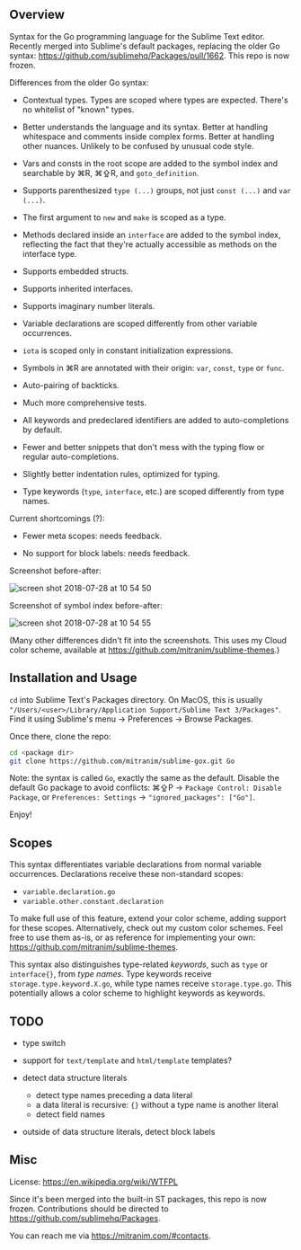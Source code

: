 ## Overview

Syntax for the Go programming language for the Sublime Text editor. Recently merged into Sublime's default packages, replacing the older Go syntax: https://github.com/sublimehq/Packages/pull/1662. This repo is now frozen.

Differences from the older Go syntax:

  * Contextual types. Types are scoped where types are expected. There's no whitelist of "known" types.

  * Better understands the language and its syntax. Better at handling whitespace and comments inside complex forms. Better at handling other nuances. Unlikely to be confused by unusual code style.

  * Vars and consts in the root scope are added to the symbol index and searchable by ⌘R, ⌘⇪R, and `goto_definition`.

  * Supports parenthesized `type (...)` groups, not just `const (...)` and `var (...)`.

  * The first argument to `new` and `make` is scoped as a type.

  * Methods declared inside an `interface` are added to the symbol index, reflecting the fact that they're actually accessible as methods on the interface type.

  * Supports embedded structs.

  * Supports inherited interfaces.

  * Supports imaginary number literals.

  * Variable declarations are scoped differently from other variable occurrences.

  * `iota` is scoped only in constant initialization expressions.

  * Symbols in ⌘R are annotated with their origin: `var`, `const`, `type` or `func`.

  * Auto-pairing of backticks.

  * Much more comprehensive tests.

  * All keywords and predeclared identifiers are added to auto-completions by default.

  * Fewer and better snippets that don't mess with the typing flow or regular auto-completions.

  * Slightly better indentation rules, optimized for typing.

  * Type keywords (`type`, `interface`, etc.) are scoped differently from type names.

Current shortcomings (?):

  * Fewer meta scopes: needs feedback.

  * No support for block labels: needs feedback.

Screenshot before-after:

![screen shot 2018-07-28 at 10 54 50](https://user-images.githubusercontent.com/4263831/43354424-09f502be-9255-11e8-9d6f-8c0b37e98809.jpg)

Screenshot of symbol index before-after:

![screen shot 2018-07-28 at 10 54 55](https://user-images.githubusercontent.com/4263831/43354428-260781ac-9255-11e8-9631-4920b6473e3b.jpg)

(Many other differences didn't fit into the screenshots. This uses my Cloud color scheme, available at https://github.com/mitranim/sublime-themes.)


## Installation and Usage

`cd` into Sublime Text's Packages directory. On MacOS, this is usually `"/Users/<user>/Library/Application Support/Sublime Text 3/Packages"`. Find it using Sublime's menu → Preferences → Browse Packages.

Once there, clone the repo:

```sh
cd <package dir>
git clone https://github.com/mitranim/sublime-gox.git Go
```

Note: the syntax is called `Go`, exactly the same as the default. Disable the default Go package to avoid conflicts: ⌘⇪P → `Package Control: Disable Package`, or `Preferences: Settings` → `"ignored_packages": ["Go"]`.

Enjoy!


## Scopes

This syntax differentiates variable declarations from normal variable occurrences. Declarations receive these non-standard scopes:

  * `variable.declaration.go`
  * `variable.other.constant.declaration`

To make full use of this feature, extend your color scheme, adding support for these scopes. Alternatively, check out my custom color schemes. Feel free to use them as-is, or as reference for implementing your own: https://github.com/mitranim/sublime-themes.

This syntax also distinguishes type-related _keywords_, such as `type` or `interface{}`, from _type names_. Type keywords receive `storage.type.keyword.X.go`, while type names receive `storage.type.go`. This potentially allows a color scheme to highlight keywords as keywords.


## TODO

* type switch

* support for `text/template` and `html/template` templates?

* detect data structure literals

  * detect type names preceding a data literal
  * a data literal is recursive: `{}` without a type name is another literal
  * detect field names

* outside of data structure literals, detect block labels


## Misc

License: https://en.wikipedia.org/wiki/WTFPL

Since it's been merged into the built-in ST packages, this repo is now frozen. Contributions should be directed to https://github.com/sublimehq/Packages.

You can reach me via https://mitranim.com/#contacts.
